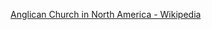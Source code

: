 ﻿[Anglican Church in North America - Wikipedia](https://en.wikipedia.org/wiki/Anglican_Church_in_North_America)